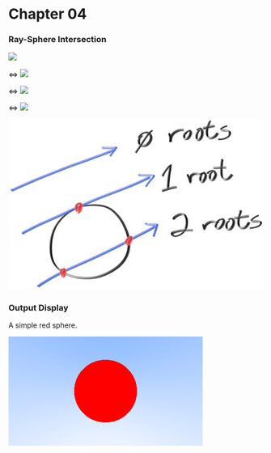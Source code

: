 # Chapter 04

### Ray-Sphere Intersection

![](http://latex.codecogs.com/gif.latex?(x%20-%20Cx)^2%20+%20(y%20-%20C_y)^2%20+%20(z%20-%20C_z)^2%20=%20r^2) 

<=> ![](http://latex.codecogs.com/gif.latex?(\mathbf{P}%20-%20\mathbf{C})%20\cdot%20(\mathbf{P}%20-%20\mathbf{C})%20=%20r^2)

<=> ![](http://latex.codecogs.com/gif.latex?(\mathbf{A}%20+%20t%20\mathbf{b}%20-%20\mathbf{C})\cdot%20(\mathbf{A}%20+%20t%20\mathbf{b}%20-%20\mathbf{C})%20=%20r^2)

<=> ![](http://latex.codecogs.com/gif.latex?t^2%20\mathbf{b}%20\cdot%20\mathbf{b}%20+%202t%20\mathbf{b}%20\cdot%20(\mathbf{A}-\mathbf{C})%20+%20(\mathbf{A}-\mathbf{C})%20\cdot%20(\mathbf{A}-\mathbf{C})%20-%20r^2%20=%200)

![fig.ray-sphere](note%20images/fig.ray-sphere.jpg)



### Output Display

A simple red sphere.

![output](output.png)

